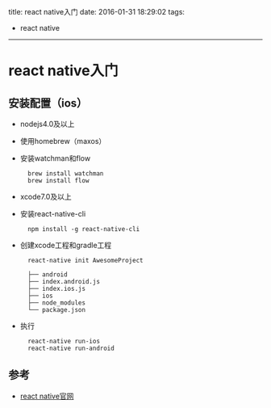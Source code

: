 title: react native入门
date: 2016-01-31 18:29:02
tags:
- react native

---

# react native入门

## 安装配置（ios）

* nodejs4.0及以上
* 使用homebrew（maxos）
* 安装watchman和flow

		brew install watchman
		brew install flow
		
* xcode7.0及以上
* 安装react-native-cli

		npm install -g react-native-cli
		
* 创建xcode工程和gradle工程

		react-native init AwesomeProject
		
		├── android
		├── index.android.js
		├── index.ios.js
		├── ios
		├── node_modules
		└── package.json			
		
* 执行

		react-native run-ios
		react-native run-android	
	
		
	


## 参考

* [react native官网](http://facebook.github.io/react-native/docs/getting-started.html)

